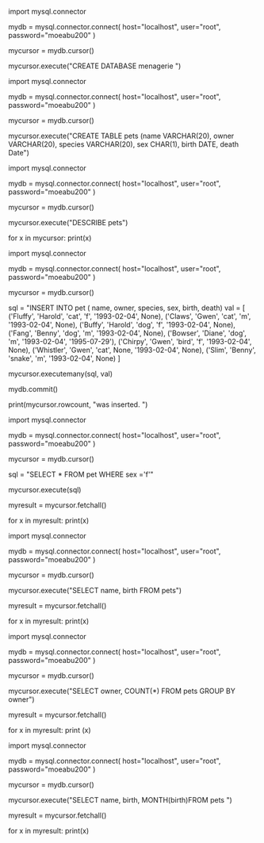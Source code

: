 import mysql.connector 

mydb = mysql.connector.connect(
    host="localhost",
    user="root",
    password="moeabu200"
)

mycursor = mydb.cursor()

mycursor.execute("CREATE DATABASE menagerie ")


import mysql.connector 

mydb = mysql.connector.connect(
    host="localhost",
    user="root",
    password="moeabu200"
)

mycursor = mydb.cursor()

mycursor.execute("CREATE TABLE pets (name VARCHAR(20), owner VARCHAR(20), species VARCHAR(20), sex CHAR(1), birth DATE, death Date")


import mysql.connector 

mydb = mysql.connector.connect(
    host="localhost",
    user="root",
    password="moeabu200"
)

mycursor = mydb.cursor()

mycursor.execute("DESCRIBE pets")

for x in mycursor:
    print(x)
    
    
import mysql.connector 

mydb = mysql.connector.connect(
    host="localhost",
    user="root",
    password="moeabu200"
)

mycursor = mydb.cursor()

sql = "INSERT INTO pet ( name, owner, species, sex, birth, death)
val = [
    ('Fluffy', 'Harold', 'cat', 'f', '1993-02-04', None),
    ('Claws', 'Gwen', 'cat', 'm', '1993-02-04', None),
    ('Buffy', 'Harold', 'dog', 'f', '1993-02-04', None),
    ('Fang', 'Benny', 'dog', 'm', '1993-02-04', None),
    ('Bowser', 'Diane', 'dog', 'm', '1993-02-04', '1995-07-29'),
    ('Chirpy', 'Gwen', 'bird', 'f', '1993-02-04', None),
    ('Whistler', 'Gwen', 'cat', None, '1993-02-04', None),
    ('Slim', 'Benny', 'snake', 'm', '1993-02-04', None)
]

mycursor.executemany(sql, val)

mydb.commit()

print(mycursor.rowcount, "was inserted. ")

import mysql.connector 

mydb = mysql.connector.connect(
    host="localhost",
    user="root",
    password="moeabu200"
)

mycursor = mydb.cursor()

sql = "SELECT * FROM pet WHERE sex ='f'"

mycursor.execute(sql)

myresult = mycursor.fetchall()

for x in myresult:
   print(x)

import mysql.connector 

mydb = mysql.connector.connect(
    host="localhost",
    user="root",
    password="moeabu200"
)

mycursor = mydb.cursor()

mycursor.execute("SELECT name, birth FROM pets")

myresult = mycursor.fetchall()

for x in myresult:
    print(x)


import mysql.connector 

mydb = mysql.connector.connect(
    host="localhost",
    user="root",
    password="moeabu200"
)

mycursor = mydb.cursor()

mycursor.execute("SELECT owner, COUNT(*) FROM pets GROUP BY owner")

myresult = mycursor.fetchall()

for x in myresult:
    print (x)


import mysql.connector 

mydb = mysql.connector.connect(
    host="localhost",
    user="root",
    password="moeabu200"
)

mycursor = mydb.cursor()

mycursor.execute("SELECT name, birth, MONTH(birth)FROM pets ")

myresult = mycursor.fetchall()

for x in myresult:
    print(x)
    
